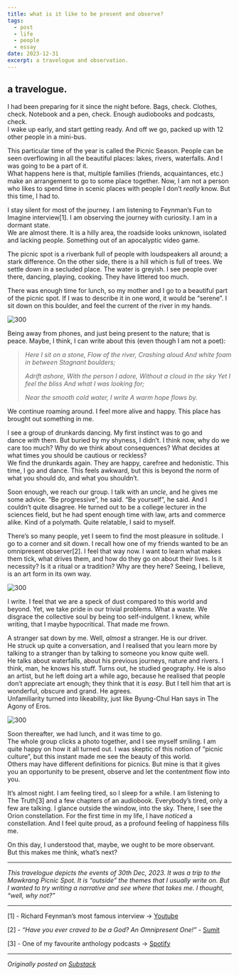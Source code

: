 ```yaml
---
title: what is it like to be present and observe?
tags:
  - post
  - life
  - people
  - essay
date: 2023-12-31
excerpt: a travelogue and observation.
---
```

## a travelogue.

I had been preparing for it since the night before. Bags, check. Clothes, check. Notebook and a pen, check. Enough audiobooks and podcasts, check.  
I wake up early, and start getting ready. And off we go, packed up with 12 other people in a mini-bus.

This particular time of the year is called the Picnic Season. People can be seen overflowing in all the beautiful places: lakes, rivers, waterfalls. And I was going to be a part of it.  
What happens here is that, multiple families (friends, acquaintances, etc.) make an arrangement to go to some place together. Now, I am not a person who likes to spend time in scenic places with people I don’t _really_ know. But this time, I had to.

I stay silent for most of the journey. I am listening to Feynman’s Fun to Imagine interview[1]. I am observing the journey with curiosity. I am in a dormant state.  
We are almost there. It is a hilly area, the roadside looks unknown, isolated and lacking people. Something out of an apocalyptic video game.

The picnic spot is a riverbank full of people with loudspeakers all around; a stark difference. On the other side, there is a hill which is full of trees. We settle down in a secluded place. The water is greyish. I see people over there, dancing, playing, cooking. They have littered too much.

There was enough time for lunch, so my mother and I go to a beautiful part of the picnic spot. If I was to describe it in one word, it would be “serene”. I sit down on this boulder, and feel the current of the river in my hands.

![300](https://substackcdn.com/image/fetch/w_1456,c_limit,f_auto,q_auto:good,fl_progressive:steep/https%3A%2F%2Fsubstack-post-media.s3.amazonaws.com%2Fpublic%2Fimages%2F8bf82847-13f2-4108-95ed-301bf3c4431a_756x1008.jpeg)

Being away from phones, and just being present to the nature; that is peace. Maybe, I think, I can write about this (even though I am not a poet):

> *Here I sit on a stone,* 
> *Flow of the river,*
> *Crashing aloud*
> *And white foam in between*
> *Stagnant boulders;*
> 
> *Adrift ashore,* 
> *With the person I adore,* 
> *Without a cloud in the sky*
> *Yet I feel the bliss*
> *And what I was looking for;*
> 
> *Near the smooth cold water, I write*
> *A warm hope flows by.*

We continue roaming around. I feel more alive and happy. This place has brought out something in me.

I see a group of drunkards dancing. My first instinct was to go and dance _with_ them. But buried by my shyness, I didn’t. I think now, why do we care too much? Why do we think about consequences? What decides at what times you should be cautious or reckless?  
We find the drunkards again. They are happy, carefree and hedonistic. This time, I go and dance. This feels awkward, but this is beyond the norm of what you should do, and what you shouldn’t.

Soon enough, we reach our group. I talk with an _uncle_, and he gives me some advice. “Be progressive”, he said. “Be yourself”, he said. And I couldn’t quite disagree. He turned out to be a college lecturer in the sciences field, but he had spent enough time with law, arts and commerce alike. Kind of a polymath. Quite relatable, I said to myself.

There’s so many people, yet I seem to find the most pleasure in solitude. I go to a corner and sit down. I recall how one of my friends wanted to be an omnipresent observer[2]. I feel that way now. I want to learn what makes them tick, what drives them, and how do they go on about their lives. Is it necessity? Is it a ritual or a tradition? Why are they here? Seeing, I believe, is an art form in its own way.

![300](https://substackcdn.com/image/fetch/w_1456,c_limit,f_auto,q_auto:good,fl_progressive:steep/https%3A%2F%2Fsubstack-post-media.s3.amazonaws.com%2Fpublic%2Fimages%2Ffcd93cb9-fd10-4cdf-8334-889db6af14d6_756x1008.jpeg)

I write. I feel that we are a speck of dust compared to this world and beyond. Yet, we take pride in our trivial problems. What a waste. We disgrace the collective soul by being too self-indulgent. I knew, while writing, that I maybe hypocritical. That made me frown.

A stranger sat down by me. Well, _almost_ a stranger. He is our driver.  
He struck up quite a conversation, and I realised that you learn more by talking to a stranger than by talking to someone you know quite well.  
He talks about waterfalls, about his previous journeys, nature and rivers. I think, man, he knows his stuff. Turns out, he studied geography. He is also an artist, but he left doing art a while ago, because he realised that people don’t appreciate art enough; they think that it is _easy_. But I tell him that art is wonderful, obscure and grand. He agrees.  
Unfamiliarity turned into likeability, just like Byung-Chul Han says in The Agony of Eros.

![300](https://substackcdn.com/image/fetch/w_1456,c_limit,f_auto,q_auto:good,fl_progressive:steep/https%3A%2F%2Fsubstack-post-media.s3.amazonaws.com%2Fpublic%2Fimages%2F226955f6-1db2-4fb5-bc7e-87d4da2a0d6d_812x1081.jpeg)

Soon thereafter, we had lunch, and it was time to go.  
The whole group clicks a photo together, and I see myself smiling. I am quite happy on how it all turned out. I was skeptic of this notion of “picnic culture”, but this instant made me see the beauty of this world.  
Others may have different definitions for picnics. But mine is that it gives you an opportunity to be present, observe and let the contentment flow into you.

It’s almost night. I am feeling tired, so I sleep for a while. I am listening to The Truth[3] and a few chapters of an audiobook. Everybody’s tired, only a few are talking. I glance outside the window, into the sky. There, I see the Orion constellation. For the first time in my life, I have _noticed_ a constellation. And I feel quite proud, as a profound feeling of happiness fills me.

On this day, I understood that, maybe, we ought to be more observant.  
But this makes me think, what’s next?

---

_This travelogue depicts the events of 30th Dec, 2023. It was a trip to the Mawkrang Picnic Spot. It is “outside” the themes that I usually write on. But I wanted to try writing a narrative and see where that takes me. I thought, “well, why not?”_

---
[1] - Richard Feynman’s most famous interview → [Youtube](https://www.youtube.com/watch?v=P1ww1IXRfTA&t=1971s)

[2] - _“Have you ever craved to be a God? An Omnipresent One!” -_ [Sumit](https://nikammachowk.substack.com/p/have-you-ever-craved-to-be-a-god)

[3] - One of my favourite anthology podcasts → [Spotify](https://open.spotify.com/show/5ZMitYZtMEkl7ZweFUHIQK?si=bdb47f8752b64bef)

---
*Originally posted on [Substack](https://visionoflife.substack.com/p/what-is-it-like-to-be-present-and)*